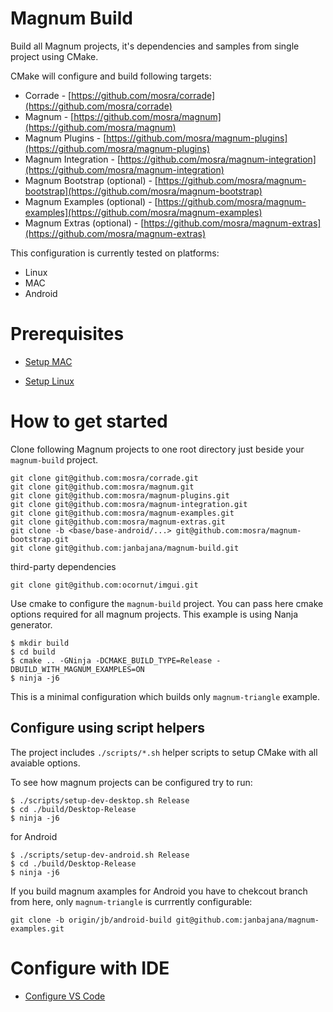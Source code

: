 # Magnum Build

Build all Magnum projects, it's dependencies and samples from single project using CMake.

CMake will configure and build following targets:
- Corrade - [https://github.com/mosra/corrade](https://github.com/mosra/corrade)
- Magnum - [https://github.com/mosra/magnum](https://github.com/mosra/magnum)
- Magnum Plugins - [https://github.com/mosra/magnum-plugins](https://github.com/mosra/magnum-plugins)
- Magnum Integration - [https://github.com/mosra/magnum-integration](https://github.com/mosra/magnum-integration)
- Magnum Bootstrap (optional) - [https://github.com/mosra/magnum-bootstrap](https://github.com/mosra/magnum-bootstrap)
- Magnum Examples (optional) - [https://github.com/mosra/magnum-examples](https://github.com/mosra/magnum-examples)
- Magnum Extras (optional) - [https://github.com/mosra/magnum-extras](https://github.com/mosra/magnum-extras)

This configuration is currently tested on platforms:

- Linux
- MAC
- Android

# Prerequisites

- [Setup MAC](doc/setup-mac.md)

- [Setup Linux](doc/setup-linux.md)

# How to get started

Clone following Magnum projects to one root directory just beside your `magnum-build` project.

```
git clone git@github.com:mosra/corrade.git
git clone git@github.com:mosra/magnum.git
git clone git@github.com:mosra/magnum-plugins.git
git clone git@github.com:mosra/magnum-integration.git
git clone git@github.com:mosra/magnum-examples.git
git clone git@github.com:mosra/magnum-extras.git
git clone -b <base/base-android/...> git@github.com:mosra/magnum-bootstrap.git
git clone git@github.com:janbajana/magnum-build.git
```

third-party dependencies

```
git clone git@github.com:ocornut/imgui.git
```

Use cmake to configure the `magnum-build` project. You can pass here cmake options required for all magnum projects. This example is using Nanja generator.

```
$ mkdir build
$ cd build
$ cmake .. -GNinja -DCMAKE_BUILD_TYPE=Release -DBUILD_WITH_MAGNUM_EXAMPLES=ON
$ ninja -j6
```

This is a minimal configuration which builds only `magnum-triangle` example.

## Configure using script helpers

The project includes `./scripts/*.sh` helper scripts to setup CMake with all avaiable options.

To see how magnum projects can be configured try to run:

```
$ ./scripts/setup-dev-desktop.sh Release
$ cd ./build/Desktop-Release
$ ninja -j6
```

for Android

```
$ ./scripts/setup-dev-android.sh Release
$ cd ./build/Desktop-Release
$ ninja -j6
```

If you build magnum axamples for Android you have to chekcout branch from here, only `magnum-triangle` is currrently configurable:

```
git clone -b origin/jb/android-build git@github.com:janbajana/magnum-examples.git
```

# Configure with IDE

- [Configure VS Code](doc/configure-vs-code.md)

